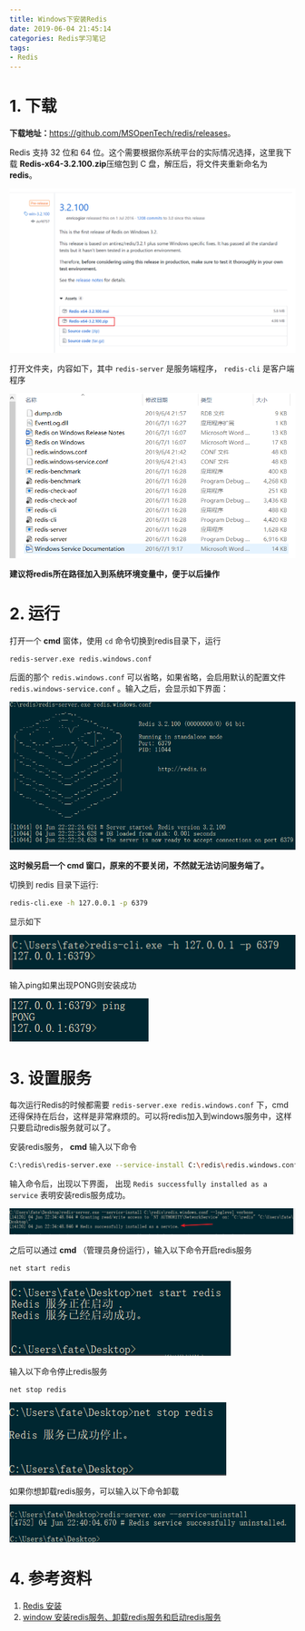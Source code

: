 ```yaml
---
title: Windows下安装Redis
date: 2019-06-04 21:45:14
categories: Redis学习笔记
tags:
- Redis
---
```


# 1. 下载

**下载地址：**<https://github.com/MSOpenTech/redis/releases>。

Redis 支持 32 位和 64 位。这个需要根据你系统平台的实际情况选择，这里我下载 **Redis-x64-3.2.100.zip**压缩包到 C 盘，解压后，将文件夹重新命名为 **redis**。

![1559657324563](Windows下安装Redis/1559657324563.png)

<!--more-->

打开文件夹，内容如下，其中 `redis-server` 是服务端程序， `redis-cli` 是客户端程序

![1559657409307](Windows下安装Redis/1559657409307.png)

**建议将redis所在路径加入到系统环境变量中，便于以后操作**

# 2. 运行

打开一个 **cmd** 窗体，使用 `cd` 命令切换到redis目录下，运行

```bash
redis-server.exe redis.windows.conf
```

后面的那个 `redis.windows.conf`  可以省略，如果省略，会启用默认的配置文件 `redis.windows-service.conf` 。输入之后，会显示如下界面：

![1559658168232](Windows下安装Redis/1559658168232.png)

**这时候另启一个 cmd 窗口，原来的不要关闭，不然就无法访问服务端了。**

切换到 redis 目录下运行:

```sh
redis-cli.exe -h 127.0.0.1 -p 6379
```

显示如下

![1559658340653](Windows下安装Redis/1559658340653.png)

输入ping如果出现PONG则安装成功

![1559658392718](Windows下安装Redis/1559658392718.png)

# 3. 设置服务

每次运行Redis的时候都需要 `redis-server.exe redis.windows.conf` 下，cmd还得保持在后台，这样是非常麻烦的。可以将redis加入到windows服务中，这样只要启动redis服务就可以了。

安装redis服务， **cmd** 输入以下命令

```bash
C:\redis\redis-server.exe --service-install C:\redis\redis.windows.conf --loglevel verbose  
```

输入命令后，出现以下界面， 出现 `Redis successfully installed as a service` 表明安装redis服务成功。

![1559658962556](Windows下安装Redis/1559658962556.png)

之后可以通过 **cmd** （管理员身份运行），输入以下命令开启redis服务

```bash
net start redis
```

![1559659104404](Windows下安装Redis/1559659104404.png)

输入以下命令停止redis服务

```bash
net stop redis
```

![1559659163242](Windows下安装Redis/1559659163242.png)

如果你想卸载redis服务，可以输入以下命令卸载

![1559659214015](Windows下安装Redis/1559659214015.png)



# 4. 参考资料

1. [Redis 安装](https://www.runoob.com/redis/redis-install.html)
2. [window 安装redis服务、卸载redis服务和启动redis服务](https://www.cnblogs.com/guzhanyu/p/8947940.html)